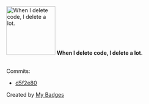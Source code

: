 <img src="https://github.com/my-badges/my-badges/blob/master/src/all-badges/mass-delete-commit/mass-delete-commit.png?raw=true" alt="When I delete code, I delete a lot." title="When I delete code, I delete a lot." width="128">
<strong>When I delete code, I delete a lot.</strong>
<br><br>

Commits:

- <a href="https://github.com/Spleeve0/TinySwords/commit/d5f2e805104888931615a1203abae760fb36c72a">d5f2e80</a>


Created by <a href="https://github.com/my-badges/my-badges">My Badges</a>